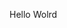 Hello Wolrd






























































































































































































































































































































































































































































































































































































































































































































































































































































































































































































































































































































































































































































































































































































































































































































































































































































































































































































































































































































































































































































































































































































































































































































































































































































































































































































































































































































































































































































































































































































































































































































































































































































































































































































































































































































































































































































































































































































































































































































































































































































































































































































































































































































































































































































































































































































































































































































































































































